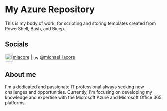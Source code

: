 # My Azure Repository

This is my body of work, for scripting and storing templates created from PowerShell, Bash, and Bicep.

## Socials
<img src="https://brandlogos.net/wp-content/uploads/2016/06/linkedin-logo.png" alt="linkedin" width="25" align="center"/>[mlacore](https://www.linkedin.com/in/mlacore/) |
<img src="https://www.danoneinstitute.org/wp-content/uploads/2020/06/logo-rond-twitter.png" alt="twitter" width="17" align="center"/> [@michael_lacore](https://twitter.com/michael_lacore)  
  
## About me
I'm a dedicated and passionate IT professional always seeking new challenges and opportunities. Currently, I'm focusing on developing my knowledge and expertise with the Microsoft Azure and Microsoft Office 365 platforms.

